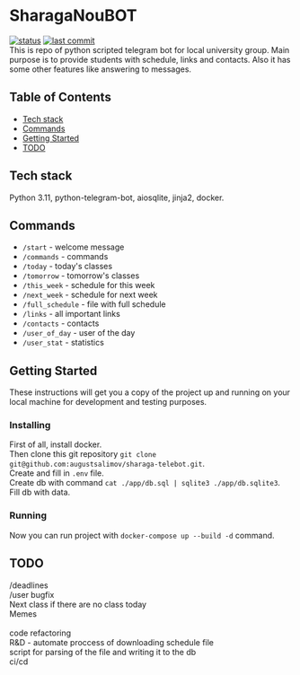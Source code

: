 # SharagaNouBOT
[![status](https://img.shields.io/badge/status-active-success.svg?style=flat-square)](https://github.com/augustsalimov/sharaga-telebot) 
[![last commit](https://img.shields.io/github/last-commit/augustsalimov/sharaga-telebot?style=flat-square)](https://github.com/augustsalimov/sharaga-telebot/commits/develop)<br>
This is repo of python scripted telegram bot for local university group. Main purpose is to provide students with schedule, links and contacts. Also it has some other features like answering to messages.

## Table of Contents

- [Tech stack](#stack)
- [Commands](#commands)
- [Getting Started](#getting_started)
- [TODO](#todo)

## Tech stack <a name="stack"></a>
Python 3.11, python-telegram-bot, aiosqlite, jinja2, docker.<br>

## Commands <a name="commands"></a>
- `/start` - welcome message
- `/commands` - commands
- `/today` - today's classes
- `/tomorrow` - tomorrow's classes
- `/this_week` - schedule for this week
- `/next_week` - schedule for next week
- `/full_schedule` - file with full schedule
- `/links` - all important links
- `/contacts` - contacts
- `/user_of_day` - user of the day
- `/user_stat` - statistics<br>

## Getting Started <a name="getting_started"></a>
These instructions will get you a copy of the project up and running on your local machine for development and testing purposes.

### Installing
First of all, install docker.<br>
Then clone this git repository `git clone git@github.com:augustsalimov/sharaga-telebot.git`.<br>
Create and fill in `.env` file.<br>
Create db with command `cat ./app/db.sql | sqlite3 ./app/db.sqlite3`.<br>
Fill db with data.<br>

### Running
Now you can run project with `docker-compose up --build -d` command.

## TODO <a name="todo"></a>
/deadlines<br>
/user bugfix<br>
Next class if there are no class today<br>
Memes<br><br>
code refactoring<br>
R&D - automate proccess of downloading schedule file<br>
script for parsing of the file and writing it to the db<br>
ci/cd<br>
